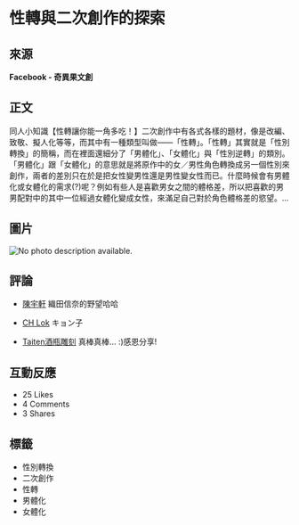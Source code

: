 # 性轉與二次創作的探索

## 來源
**Facebook - 奇異果文創**

## 正文

同人小知識【性轉讓你能一角多吃！】二次創作中有各式各樣的題材，像是改編、致敬、擬人化等等，而其中有一種類型叫做——「性轉」。「性轉」其實就是「性別轉換」的簡稱，而在裡面還細分了「男體化」、「女體化」與「性別逆轉」的類別。「男體化」跟「女體化」的意思就是將原作中的女／男性角色轉換成另一個性別來創作，兩者的差別只在於是把女性變男性還是男性變女性而已。什麼時候會有男體化或女體化的需求(?)呢？例如有些人是喜歡男女之間的體格差，所以把喜歡的男男配對中的其中一位經過女體化變成女性，來滿足自己對於角色體格差的慾望。…

## 圖片
![No photo description available.](https://scontent-sjc3-1.xx.fbcdn.net/v/t39.30808-6/462690543_2721026851412604_6947953235359515754_n.jpg?_nc_cat=106&ccb=1-7&_nc_sid=0b6b33&_nc_ohc=Lji7nj1m_ZwQ7kNvgGeNpQf&_nc_oc=Adh7jnfL_o6HywgdZoTBWLq_kLKp2m4OV_RxCndeiyi9S067x7wkXM6ZX-jJ6Fq89tM&_nc_zt=23&_nc_ht=scontent-sjc3-1.xx&_nc_gid=AUbmA-1dGizB0vt0Nls-m9-&oh=00_AYA8vafw49CzMZCMhL2nhDbK5VNbpVzjfHzjCbxjSDan5g&oe=67B13346)

## 評論
- [陳宇軒](https://www.facebook.com/people/%E9%99%B3%E5%AE%87%E8%BB%92/pfbid02PgWRxP58KiW9NZykNvd4wVPnQqvM69UGvVMa1GeEZgpHWPpBVaMvUPTZ3NKnqUQjl/?comment_id=Y29tbWVudDo2MTcxMTM2NjUxMzcyNzdfNjE3MTE5MDA4NDcwMDc2&__tn__=R*F)
  織田信奈的野望哈哈

- [CH Lok](https://www.facebook.com/chihang.lok.69?comment_id=Y29tbWVudDo2MTcxMTM2NjUxMzcyNzdfNjE3MTY3NjIxNzk4NTQ4&__tn__=R*F)
  キョン子

- [Taiten酒瓶雕刻](https://www.facebook.com/Taitenwine?comment_id=Y29tbWVudDo2MTcxMTM2NjUxMzcyNzdfNjE3MzE3NTE4NDUwMjI1&__tn__=R*F)
  真棒真棒... :)感恩分享!

## 互動反應
- 25 Likes
- 4 Comments
- 3 Shares

## 標籤
- 性別轉換
- 二次創作
- 性轉
- 男體化
- 女體化